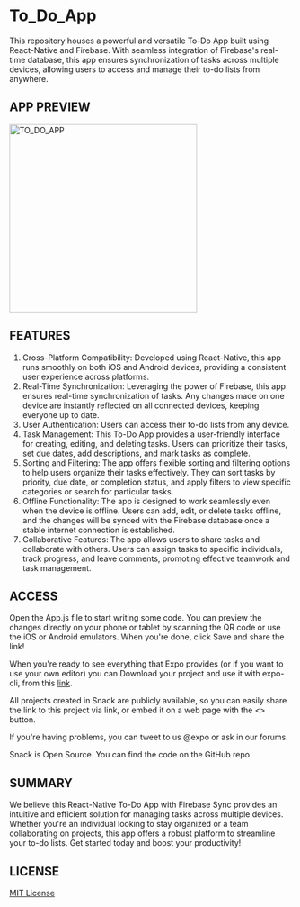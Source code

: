 # To_Do_App
This repository houses a powerful and versatile To-Do App built using React-Native and Firebase. With seamless integration of Firebase's real-time database, this app ensures synchronization of tasks across multiple devices, allowing users to access and manage their to-do lists from anywhere.

## APP PREVIEW

<img width="334" alt="TO_DO_APP" src="https://github.com/abhishekGarg26/To_Do_App/assets/132883235/4952767b-c061-4579-b34a-a95103038242">

## FEATURES

1. Cross-Platform Compatibility: Developed using React-Native, this app runs smoothly on both iOS and Android devices, providing a consistent user experience across platforms.
2. Real-Time Synchronization: Leveraging the power of Firebase, this app ensures real-time synchronization of tasks. Any changes made on one device are instantly reflected on all connected devices, keeping everyone up to date.
3. User Authentication: Users can access their to-do lists from any device.
4. Task Management: This To-Do App provides a user-friendly interface for creating, editing, and deleting tasks. Users can prioritize their tasks, set due dates, add descriptions, and mark tasks as complete.
5. Sorting and Filtering: The app offers flexible sorting and filtering options to help users organize their tasks effectively. They can sort tasks by priority, due date, or completion status, and apply filters to view specific categories or search for particular tasks.
6. Offline Functionality: The app is designed to work seamlessly even when the device is offline. Users can add, edit, or delete tasks offline, and the changes will be synced with the Firebase database once a stable internet connection is established.
7. Collaborative Features: The app allows users to share tasks and collaborate with others. Users can assign tasks to specific individuals, track progress, and leave comments, promoting effective teamwork and task management.

## ACCESS

Open the App.js file to start writing some code. You can preview the changes directly on your phone or tablet by scanning the QR code or use the iOS or Android emulators. When you're done, click Save and share the link!

When you're ready to see everything that Expo provides (or if you want to use your own editor) you can Download your project and use it with expo-cli, from this [link](https://snack.expo.dev/?platform=web). 

All projects created in Snack are publicly available, so you can easily share the link to this project via link, or embed it on a web page with the <> button.

If you're having problems, you can tweet to us @expo or ask in our forums.

Snack is Open Source. You can find the code on the GitHub repo.

## SUMMARY

We believe this React-Native To-Do App with Firebase Sync provides an intuitive and efficient solution for managing tasks across multiple devices. Whether you're an individual looking to stay organized or a team collaborating on projects, this app offers a robust platform to streamline your to-do lists. Get started today and boost your productivity!

## LICENSE 
 
[MIT License](LICENSE)
